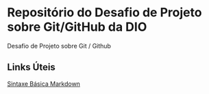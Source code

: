 # Repositório do Desafio de Projeto sobre Git/GitHub da DIO
Desafio de Projeto sobre Git / Github

## Links Úteis
[Sintaxe Básica Markdown](https://www.markdownguide.org/basic-syntax/)
